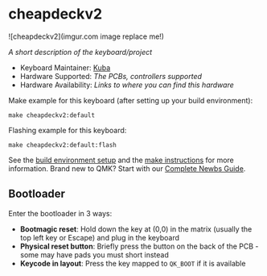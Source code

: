 # cheapdeckv2

![cheapdeckv2](imgur.com image replace me!)

*A short description of the keyboard/project*

* Keyboard Maintainer: [Kuba](https://github.com/KAJOT101)
* Hardware Supported: *The PCBs, controllers supported*
* Hardware Availability: *Links to where you can find this hardware*

Make example for this keyboard (after setting up your build environment):

    make cheapdeckv2:default

Flashing example for this keyboard:

    make cheapdeckv2:default:flash

See the [build environment setup](https://docs.qmk.fm/#/getting_started_build_tools) and the [make instructions](https://docs.qmk.fm/#/getting_started_make_guide) for more information. Brand new to QMK? Start with our [Complete Newbs Guide](https://docs.qmk.fm/#/newbs).

## Bootloader

Enter the bootloader in 3 ways:

* **Bootmagic reset**: Hold down the key at (0,0) in the matrix (usually the top left key or Escape) and plug in the keyboard
* **Physical reset button**: Briefly press the button on the back of the PCB - some may have pads you must short instead
* **Keycode in layout**: Press the key mapped to `QK_BOOT` if it is available
